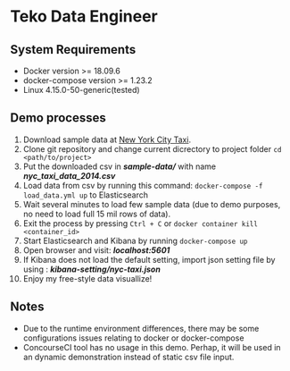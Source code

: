 # Teko Data Engineer

## System Requirements

- Docker version >= 18.09.6
- docker-compose version >= 1.23.2
- Linux 4.15.0-50-generic(tested)

## Demo processes

1. Download sample data at [New York City Taxi](https://www.kaggle.com/kentonnlp/2014-new-york-city-taxi-trips).
2. Clone git repository and change current dicrectory to project folder ```cd <path/to/project>```
3. Put the downloaded csv in ***sample-data/*** with name ***nyc_taxi_data_2014.csv***
4. Load data from csv by running this command: ```docker-compose -f load_data.yml up``` to Elasticsearch
5. Wait several minutes to load few sample data (due to demo purposes, no need to load full 15 mil rows of data).
6. Exit the process by pressing ```Ctrl + C``` or ```docker container kill <container_id>```
7. Start Elasticsearch and Kibana by running ```docker-compose up```
8. Open browser and visit: ***localhost:5601***
9. If Kibana does not load the default setting, import json setting file by using : ***kibana-setting/nyc-taxi.json***
10. Enjoy my free-style data visuallize!

## Notes

- Due to the runtime environment differences, there may be some configurations issues relating to docker or docker-compose
- ConcourseCI tool has no usage in this demo. Perhap, it will be used in an dynamic demonstration instead of static csv file input.

  